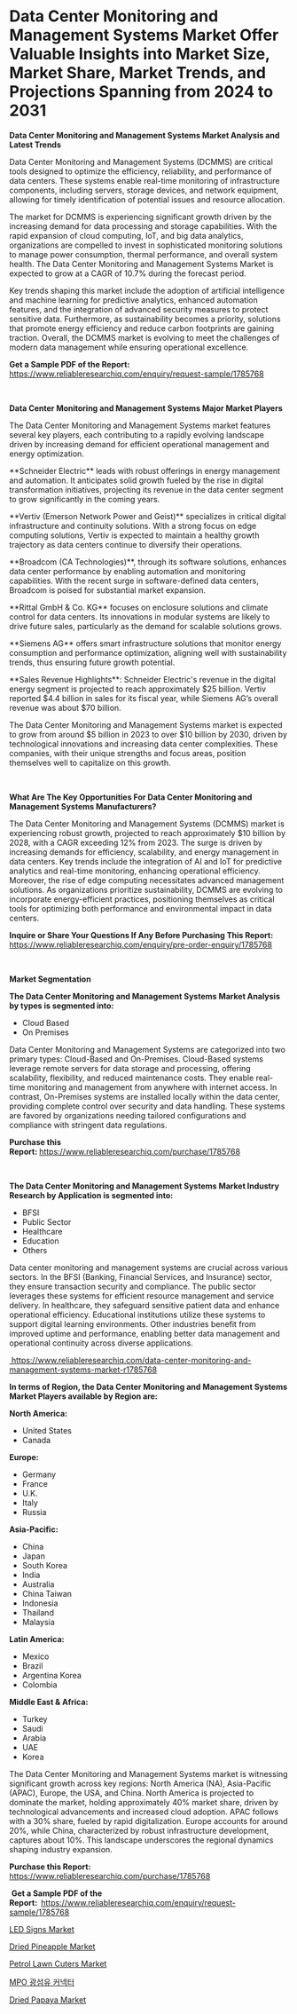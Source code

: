 <p><h1>Data Center Monitoring and Management Systems Market Offer Valuable Insights into Market Size, Market Share, Market Trends, and Projections Spanning from 2024 to 2031</h1></p><p><strong>Data Center Monitoring and Management Systems Market Analysis and Latest Trends</strong></p>
<p><p>Data Center Monitoring and Management Systems (DCMMS) are critical tools designed to optimize the efficiency, reliability, and performance of data centers. These systems enable real-time monitoring of infrastructure components, including servers, storage devices, and network equipment, allowing for timely identification of potential issues and resource allocation. </p><p>The market for DCMMS is experiencing significant growth driven by the increasing demand for data processing and storage capabilities. With the rapid expansion of cloud computing, IoT, and big data analytics, organizations are compelled to invest in sophisticated monitoring solutions to manage power consumption, thermal performance, and overall system health. The Data Center Monitoring and Management Systems Market is expected to grow at a CAGR of 10.7% during the forecast period.</p><p>Key trends shaping this market include the adoption of artificial intelligence and machine learning for predictive analytics, enhanced automation features, and the integration of advanced security measures to protect sensitive data. Furthermore, as sustainability becomes a priority, solutions that promote energy efficiency and reduce carbon footprints are gaining traction. Overall, the DCMMS market is evolving to meet the challenges of modern data management while ensuring operational excellence.</p></p>
<p><strong>Get a Sample PDF of the Report:&nbsp;</strong> <a href="https://www.reliableresearchiq.com/enquiry/request-sample/1785768?utm_campaign=99&utm_medium=2&utm_source=Github&utm_content=ia&utm_term=09102024&utm_id=data-center-monitoring-and-management-systems">https://www.reliableresearchiq.com/enquiry/request-sample/1785768</a></p>
<p>&nbsp;</p>
<p><strong>Data Center Monitoring and Management Systems Major Market Players</strong></p>
<p><p>The Data Center Monitoring and Management Systems market features several key players, each contributing to a rapidly evolving landscape driven by increasing demand for efficient operational management and energy optimization. </p><p>**Schneider Electric** leads with robust offerings in energy management and automation. It anticipates solid growth fueled by the rise in digital transformation initiatives, projecting its revenue in the data center segment to grow significantly in the coming years.</p><p>**Vertiv (Emerson Network Power and Geist)** specializes in critical digital infrastructure and continuity solutions. With a strong focus on edge computing solutions, Vertiv is expected to maintain a healthy growth trajectory as data centers continue to diversify their operations.</p><p>**Broadcom (CA Technologies)**, through its software solutions, enhances data center performance by enabling automation and monitoring capabilities. With the recent surge in software-defined data centers, Broadcom is poised for substantial market expansion. </p><p>**Rittal GmbH & Co. KG** focuses on enclosure solutions and climate control for data centers. Its innovations in modular systems are likely to drive future sales, particularly as the demand for scalable solutions grows.</p><p>**Siemens AG** offers smart infrastructure solutions that monitor energy consumption and performance optimization, aligning well with sustainability trends, thus ensuring future growth potential.</p><p>**Sales Revenue Highlights**: Schneider Electric's revenue in the digital energy segment is projected to reach approximately $25 billion. Vertiv reported $4.4 billion in sales for its fiscal year, while Siemens AG’s overall revenue was about $70 billion.</p><p>The Data Center Monitoring and Management Systems market is expected to grow from around $5 billion in 2023 to over $10 billion by 2030, driven by technological innovations and increasing data center complexities. These companies, with their unique strengths and focus areas, position themselves well to capitalize on this growth.</p></p>
<p>&nbsp;</p>
<p><strong>What Are The Key Opportunities For Data Center Monitoring and Management Systems Manufacturers?</strong></p>
<p><p>The Data Center Monitoring and Management Systems (DCMMS) market is experiencing robust growth, projected to reach approximately $10 billion by 2028, with a CAGR exceeding 12% from 2023. The surge is driven by increasing demands for efficiency, scalability, and energy management in data centers. Key trends include the integration of AI and IoT for predictive analytics and real-time monitoring, enhancing operational efficiency. Moreover, the rise of edge computing necessitates advanced management solutions. As organizations prioritize sustainability, DCMMS are evolving to incorporate energy-efficient practices, positioning themselves as critical tools for optimizing both performance and environmental impact in data centers.</p></p>
<p><strong>Inquire or Share Your Questions If Any Before Purchasing This Report:</strong> <a href="https://www.reliableresearchiq.com/enquiry/pre-order-enquiry/1785768?utm_campaign=99&utm_medium=2&utm_source=Github&utm_content=ia&utm_term=09102024&utm_id=data-center-monitoring-and-management-systems">https://www.reliableresearchiq.com/enquiry/pre-order-enquiry/1785768</a></p>
<p>&nbsp;</p>
<p><strong>Market Segmentation</strong></p>
<p><strong>The Data Center Monitoring and Management Systems Market Analysis by types is segmented into:</strong></p>
<p><ul><li>Cloud Based</li><li>On Premises</li></ul></p>
<p><p>Data Center Monitoring and Management Systems are categorized into two primary types: Cloud-Based and On-Premises. Cloud-Based systems leverage remote servers for data storage and processing, offering scalability, flexibility, and reduced maintenance costs. They enable real-time monitoring and management from anywhere with internet access. In contrast, On-Premises systems are installed locally within the data center, providing complete control over security and data handling. These systems are favored by organizations needing tailored configurations and compliance with stringent data regulations.</p></p>
<p><strong>Purchase this Report:&nbsp;</strong><a href="https://www.reliableresearchiq.com/purchase/1785768?utm_campaign=99&utm_medium=2&utm_source=Github&utm_content=ia&utm_term=09102024&utm_id=data-center-monitoring-and-management-systems">https://www.reliableresearchiq.com/purchase/1785768</a></p>
<p>&nbsp;</p>
<p><strong>The Data Center Monitoring and Management Systems Market Industry Research by Application is segmented into:</strong></p>
<p><ul><li>BFSI</li><li>Public Sector</li><li>Healthcare</li><li>Education</li><li>Others</li></ul></p>
<p><p>Data center monitoring and management systems are crucial across various sectors. In the BFSI (Banking, Financial Services, and Insurance) sector, they ensure transaction security and compliance. The public sector leverages these systems for efficient resource management and service delivery. In healthcare, they safeguard sensitive patient data and enhance operational efficiency. Educational institutions utilize these systems to support digital learning environments. Other industries benefit from improved uptime and performance, enabling better data management and operational continuity across diverse applications.</p></p>
<p><a href="https://www.reliableresearchiq.com/data-center-monitoring-and-management-systems-market-r1785768?utm_campaign=99&utm_medium=2&utm_source=Github&utm_content=ia&utm_term=09102024&utm_id=data-center-monitoring-and-management-systems">&nbsp;https://www.reliableresearchiq.com/data-center-monitoring-and-management-systems-market-r1785768</a></p>
<p><strong>In terms of Region, the Data Center Monitoring and Management Systems Market Players available by Region are:</strong></p>
<p>
    <p> <strong> North America: </strong>
        <ul>
            <li>United States</li>
            <li>Canada</li>
        </ul>
        </p> 
    <p> <strong> Europe: </strong>
        <ul>
            <li>Germany</li>
            <li>France</li>
            <li>U.K.</li>
            <li>Italy</li>
            <li>Russia</li>
        </ul>
        </p> 
    <p> <strong> Asia-Pacific: </strong>
        <ul>
            <li>China</li>
            <li>Japan</li>
            <li>South Korea</li>
            <li>India</li>
            <li>Australia</li>
            <li>China Taiwan</li>
            <li>Indonesia</li>
            <li>Thailand</li>
            <li>Malaysia</li>
        </ul>
        </p> 
    <p> <strong> Latin America: </strong>
        <ul>
            <li>Mexico</li>
            <li>Brazil</li>
            <li>Argentina Korea</li>
            <li>Colombia</li>
        </ul>
        </p> 
    <p> <strong> Middle East & Africa: </strong>
        <ul>
            <li>Turkey</li>
            <li>Saudi</li>
            <li>Arabia</li>
            <li>UAE</li>
            <li>Korea</li>
        </ul>
    </p>
    </p>
<p><p>The Data Center Monitoring and Management Systems market is witnessing significant growth across key regions: North America (NA), Asia-Pacific (APAC), Europe, the USA, and China. North America is projected to dominate the market, holding approximately 40% market share, driven by technological advancements and increased cloud adoption. APAC follows with a 30% share, fueled by rapid digitalization. Europe accounts for around 20%, while China, characterized by robust infrastructure development, captures about 10%. This landscape underscores the regional dynamics shaping industry expansion.</p></p>
<p><strong>Purchase this Report: </strong><a href="https://www.reliableresearchiq.com/purchase/1785768?utm_campaign=99&utm_medium=2&utm_source=Github&utm_content=ia&utm_term=09102024&utm_id=data-center-monitoring-and-management-systems">https://www.reliableresearchiq.com/purchase/1785768</a></p>
<p>&nbsp;<strong>Get a Sample PDF of the Report:&nbsp;&nbsp;</strong><a href="https://www.reliableresearchiq.com/enquiry/request-sample/1785768?utm_campaign=99&utm_medium=2&utm_source=Github&utm_content=ia&utm_term=09102024&utm_id=data-center-monitoring-and-management-systems">https://www.reliableresearchiq.com/enquiry/request-sample/1785768</a></p>
<p><strong></strong></p>
<p><p><a href="https://www.linkedin.com/pulse/led-signs-market-research-report-exploring-size-revenue-dhmee?utm_campaign=99&utm_medium=2&utm_source=Github&utm_content=ia&utm_term=09102024&utm_id=data-center-monitoring-and-management-systems">LED Signs Market</a></p><p><a href="https://issuu.com/reportprime-2/docs/dried-pineapple-market-size-2030.pp_720aae2cc6c086?utm_campaign=99&utm_medium=2&utm_source=Github&utm_content=ia&utm_term=09102024&utm_id=data-center-monitoring-and-management-systems">Dried Pineapple Market</a></p><p><a href="https://github.com/alespiliffe/Market-Research-Report-List-1/blob/main/petrol-lawn-cuters-market.md?utm_campaign=99&utm_medium=2&utm_source=Github&utm_content=ia&utm_term=09102024&utm_id=data-center-monitoring-and-management-systems">Petrol Lawn Cuters Market</a></p><p><a href="https://github.com/sougarounis/Market-Research-Report-List-6/blob/main/158615817341.md?utm_campaign=99&utm_medium=2&utm_source=Github&utm_content=ia&utm_term=09102024&utm_id=data-center-monitoring-and-management-systems">MPO 광섬유 커넥터</a></p><p><a href="https://issuu.com/reportprime-2/docs/dried-papaya-market-size-2030.pptx_cf7f4171158d07?utm_campaign=99&utm_medium=2&utm_source=Github&utm_content=ia&utm_term=09102024&utm_id=data-center-monitoring-and-management-systems">Dried Papaya Market</a></p></p>